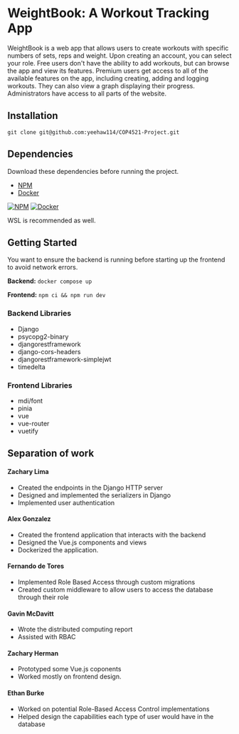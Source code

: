 # WeightBook: A Workout Tracking App
WeightBook is a web app that allows users to create workouts with specific numbers of sets, reps and weight.
Upon creating an account, you can select your role. Free users don't have the ability to add workouts, but can browse the app and view its features. Premium users get access to all of the available features on the app, including creating, adding and logging workouts. They can also view a graph displaying their progress. Administrators have access to all parts of the website.


## Installation
`git clone git@github.com:yeehaw114/COP4521-Project.git`

## Dependencies
Download these dependencies before running the project.
- [NPM](https://docs.npmjs.com/downloading-and-installing-node-js-and-npm)
- [Docker](https://docs.docker.com/engine/install/)

[![NPM](https://skillicons.dev/icons?i=npm)](https://docs.npmjs.com/downloading-and-installing-node-js-and-npm)
[![Docker](https://skillicons.dev/icons?i=docker)](https://docs.docker.com/engine/install/)

WSL is recommended as well.

## Getting Started
You want to ensure the backend is running before starting up the frontend to avoid network errors.

__Backend:__ `docker compose up`

__Frontend:__ `npm ci && npm run dev`

### Backend Libraries

- Django
- psycopg2-binary
- djangorestframework
- django-cors-headers
- djangorestframework-simplejwt
- timedelta 



### Frontend Libraries

- mdi/font
- pinia
- vue
- vue-router
- vuetify

## Separation of work

#### Zachary Lima
- Created the endpoints in the Django HTTP server
- Designed and implemented the serializers in Django
- Implemented user authentication

#### Alex Gonzalez
- Created the frontend application that interacts with the backend
- Designed the Vue.js components and views
- Dockerized the application.

#### Fernando de Tores
- Implemented Role Based Access through custom migrations
- Created custom middleware to allow users to access the database through their role

#### Gavin McDavitt
- Wrote the distributed computing report
- Assisted with RBAC

#### Zachary Herman
- Prototyped some Vue.js coponents
- Worked mostly on frontend design.

#### Ethan Burke
- Worked on potential Role-Based Access Control implementations
- Helped design the capabilities each type of user would have in the database


